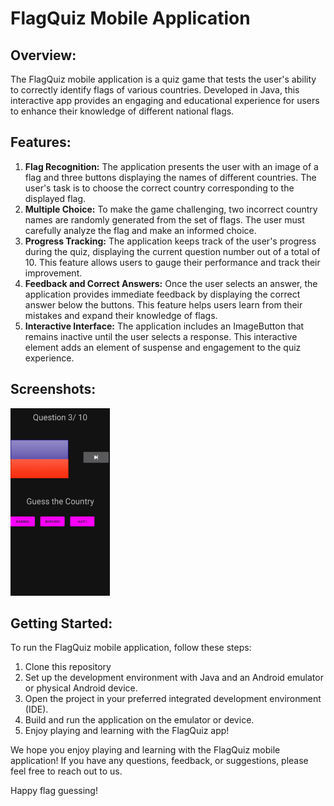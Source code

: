 <h1>FlagQuiz Mobile Application</h1>

  <h2>Overview:</h2>
  <p>
    The FlagQuiz mobile application is a quiz game that tests the user's ability to correctly identify flags of various countries.
    Developed in Java, this interactive app provides an engaging and educational experience for users to enhance their knowledge of different national flags.
  </p>

  <h2>Features:</h2>
  <ol>
    <li>
      <strong>Flag Recognition:</strong> The application presents the user with an image of a flag and three buttons displaying the names of different countries.
      The user's task is to choose the correct country corresponding to the displayed flag.
    </li>
    <li>
      <strong>Multiple Choice:</strong> To make the game challenging, two incorrect country names are randomly generated from the set of flags.
      The user must carefully analyze the flag and make an informed choice.
    </li>
    <li>
      <strong>Progress Tracking:</strong> The application keeps track of the user's progress during the quiz, displaying the current question number out of a total of 10.
      This feature allows users to gauge their performance and track their improvement.
    </li>
    <li>
      <strong>Feedback and Correct Answers:</strong> Once the user selects an answer, the application provides immediate feedback by displaying the correct answer below the buttons.
      This feature helps users learn from their mistakes and expand their knowledge of flags.
    </li>
    <li>
      <strong>Interactive Interface:</strong> The application includes an ImageButton that remains inactive until the user selects a response.
      This interactive element adds an element of suspense and engagement to the quiz experience.
    </li>
  </ol>

  <h2>Screenshots:</h2>
 <img src="images/flag.jpeg" height="300" alt="view of the application "> 

  <h2>Getting Started:</h2>
  <p>
    To run the FlagQuiz mobile application, follow these steps:
  </p>
  <ol>
    <li>Clone this repository</li>
    <li>Set up the development environment with Java and an Android emulator or physical Android device.</li>
    <li>Open the project in your preferred integrated development environment (IDE).</li>
    <li>Build and run the application on the emulator or device.</li>
    <li>Enjoy playing and learning with the FlagQuiz app!</li>
  </ol>

  <p>
    We hope you enjoy playing and learning with the FlagQuiz mobile application! If you have any questions, feedback, or suggestions, please feel free to reach out to us.
  </p>

  <p>
    Happy flag guessing!
  </p>
